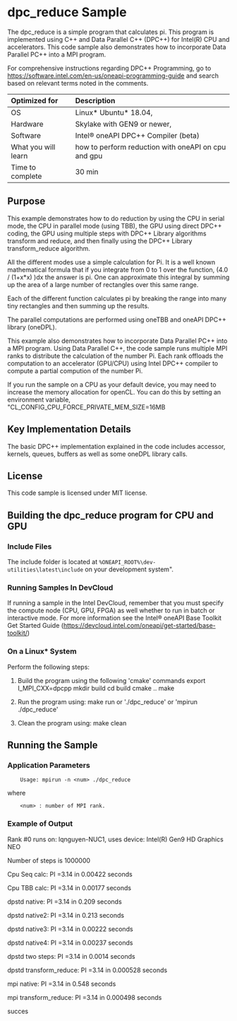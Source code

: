 # dpc_reduce Sample

The dpc_reduce is a simple program that calculates pi.  This program is implemented using C++ and Data Parallel C++ (DPC++) for Intel(R) CPU and accelerators. This code sample also demonstrates how to incorporate Data Parallel PC++ into
a MPI program.


For comprehensive instructions regarding DPC++ Programming, go to https://software.intel.com/en-us/oneapi-programming-guide and search based on relevant terms noted in the comments.

| Optimized for                     | Description
|:---                               |:---
| OS	                | Linux* Ubuntu* 18.04, 
| Hardware	            | Skylake with GEN9 or newer, 
| Software	            | Intel® oneAPI DPC++ Compiler (beta)
| What you will learn   | how to perform reduction with oneAPI on cpu and gpu
| Time to complete      | 30 min 

## Purpose
This example demonstrates how to do reduction by using the CPU in serial mode, 
the CPU in parallel mode (using TBB), the GPU using direct DPC++ coding, the 
GPU using multiple steps with DPC++ Library algorithms transform and reduce, 
and then finally using the DPC++ Library transform_reduce algorithm.  

All the different modes use a simple calculation for Pi.   It is a well known 
mathematical formula that if you integrate from 0 to 1 over the function, 
(4.0 / (1+x*x) )dx the answer is pi.   One can approximate this integral 
by summing up the area of a large number of rectangles over this same range.  

Each of the different function calculates pi by breaking the range into many 
tiny rectangles and then summing up the results. 

The parallel computations are performed using oneTBB and oneAPI DPC++ library 
(oneDPL).

This example also demonstrates how to incorporate Data Parallel PC++ into a MPI program.
Using Data Parallel C++, the code sample runs multiple MPI ranks to distribute the
calculation of the number Pi. Each rank offloads the computation to an accelerator
(GPU/CPU) using Intel DPC++ compiler to compute a partial compution of the number Pi.

If you run the sample on a CPU as your default device,  you may need to increase 
the memory allocation for openCL.  You can do this by setting an environment variable, 
    "CL_CONFIG_CPU_FORCE_PRIVATE_MEM_SIZE=16MB


## Key Implementation Details
The basic DPC++ implementation explained in the code includes accessor,
kernels, queues, buffers as well as some oneDPL library calls. 

## License
This code sample is licensed under MIT license.

## Building the dpc_reduce program for CPU and GPU

### Include Files
The include folder is located at `%ONEAPI_ROOT%\dev-utilities\latest\include` on your development system".

### Running Samples In DevCloud
If running a sample in the Intel DevCloud, remember that you must specify the compute node (CPU, GPU, FPGA) as well whether to run in batch or interactive mode. For more information see the Intel® oneAPI Base Toolkit Get Started Guide (https://devcloud.intel.com/oneapi/get-started/base-toolkit/)

### On a Linux* System
Perform the following steps:
1. Build the program using the following 'cmake' commands
export I_MPI_CXX=dpcpp 
mkdir build 
cd build 
cmake .. 
make 

2. Run the program using:
make run or './dpc_reduce' or 'mpirun ./dpc_reduce'

3. Clean the program using:
make clean


## Running the Sample
### Application Parameters

        Usage: mpirun -n <num> ./dpc_reduce

where

        <num> : number of MPI rank.


### Example of Output
Rank #0 runs on: lqnguyen-NUC1, uses device: Intel(R) Gen9 HD Graphics NEO

Number of steps is 1000000

Cpu Seq calc:           PI =3.14 in 0.00422 seconds

Cpu TBB  calc:          PI =3.14 in 0.00177 seconds

dpstd native:           PI =3.14 in 0.209 seconds

dpstd native2:          PI =3.14 in 0.213 seconds

dpstd native3:          PI =3.14 in 0.00222 seconds

dpstd native4:          PI =3.14 in 0.00237 seconds

dpstd two steps:        PI =3.14 in 0.0014 seconds

dpstd transform_reduce: PI =3.14 in 0.000528 seconds

mpi native:             PI =3.14 in 0.548 seconds

mpi transform_reduce:   PI =3.14 in 0.000498 seconds

succes

